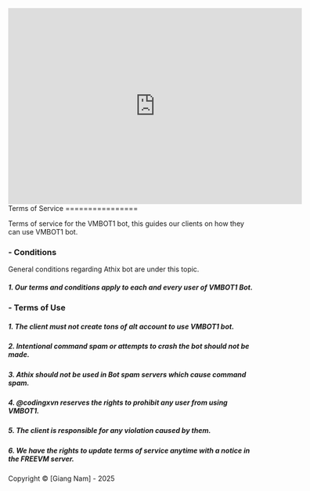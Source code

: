 <iframe src="https://discord.com/widget?id=1428598106458554462&theme=dark" width="600" height="400" frameborder="0" allowfullscreen></iframe>
Terms of Service
================

Terms of service for the VMBOT1 bot, this guides our clients on how they can use VMBOT1 bot.

### \- Conditions

General conditions regarding Athix bot are under this topic.

##### 1\. Our terms and conditions apply to each and every user of VMBOT1 Bot.

### \- Terms of Use

##### 1\. The client must not create tons of alt account to use VMBOT1 bot.

##### 2\. Intentional command spam or attempts to crash the bot should not be made.

##### 3\. Athix should not be used in Bot spam servers which cause command spam.

##### 4\. @codingxvn reserves the rights to prohibit any user from using VMBOT1.

##### 5\. The client is responsible for any violation caused by them.

##### 6\. We have the rights to update terms of service anytime with a notice in the FREEVM server.

Copyright © \[Giang Nam\] - 2025
